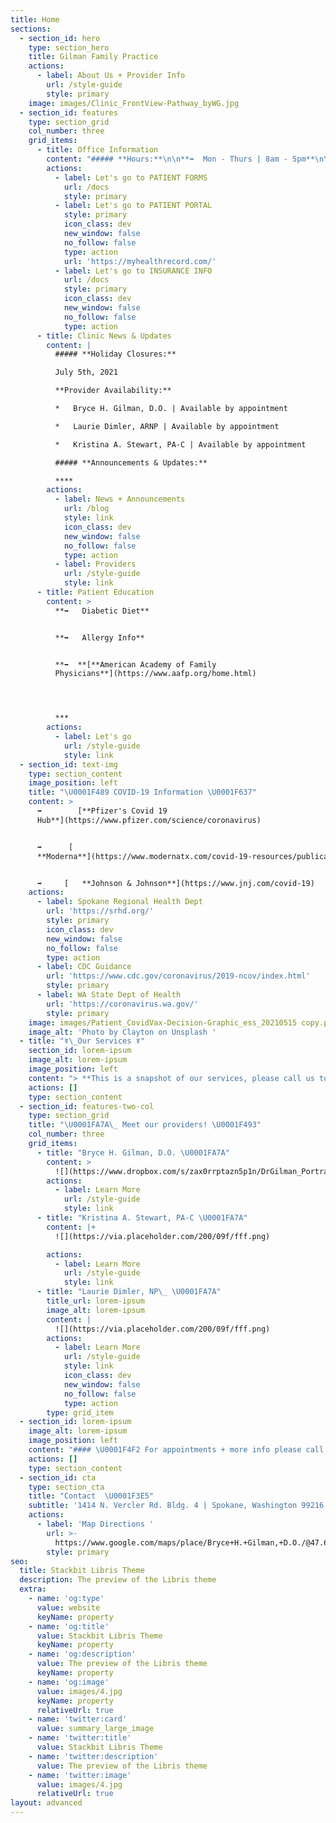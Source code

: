 ```yaml
---
title: Home
sections:
  - section_id: hero
    type: section_hero
    title: Gilman Family Practice
    actions:
      - label: About Us + Provider Info
        url: /style-guide
        style: primary
    image: images/Clinic_FrontView-Pathway_byWG.jpg
  - section_id: features
    type: section_grid
    col_number: three
    grid_items:
      - title: Office Information
        content: "##### **Hours:**\n\n**➡️  Mon - Thurs | 8am - 5pm**\n\n**➡️  Friday | 8:30am - 5pm**\n\n**➡️  Sat - Sun | Closed**\n\n##### **☎️  509-924-4681**\n\n##### **Location:**\n\n##### \U0001F3E5 [**Directions to the clinic**](https://www.google.com/maps/place/Bryce+H.+Gilman,+D.O./@47.670007,-117.2356157,17z/data=!3m1!4b1!4m5!3m4!1s0x549e200c374da159:0xebf85226e721e5cd!8m2!3d47.670007!4d-117.233427?hl=en) \U0001F9ED\n"
        actions:
          - label: Let's go to PATIENT FORMS
            url: /docs
            style: primary
          - label: Let's go to PATIENT PORTAL
            style: primary
            icon_class: dev
            new_window: false
            no_follow: false
            type: action
            url: 'https://myhealthrecord.com/'
          - label: Let's go to INSURANCE INFO
            url: /docs
            style: primary
            icon_class: dev
            new_window: false
            no_follow: false
            type: action
      - title: Clinic News & Updates
        content: |
          ##### **Holiday Closures:**

          July 5th, 2021

          **Provider Availability:**

          *   Bryce H. Gilman, D.O. | Available by appointment

          *   Laurie Dimler, ARNP | Available by appointment

          *   Kristina A. Stewart, PA-C | Available by appointment

          ##### **Announcements & Updates:**

          ****
        actions:
          - label: News + Announcements
            url: /blog
            style: link
            icon_class: dev
            new_window: false
            no_follow: false
            type: action
          - label: Providers
            url: /style-guide
            style: link
      - title: Patient Education
        content: >
          **➡️   Diabetic Diet**


          **➡️   Allergy Info**


          **➡️  **[**American Academy of Family
          Physicians**](https://www.aafp.org/home.html)




          ***
        actions:
          - label: Let's go
            url: /style-guide
            style: link
  - section_id: text-img
    type: section_content
    image_position: left
    title: "\U0001F489 COVID-19 Information \U0001F637"
    content: >
      ➡️        [**Pfizer's Covid 19
      Hub**](https://www.pfizer.com/science/coronavirus)


      ➡️      [ 
      **Moderna**](https://www.modernatx.com/covid-19-resources/publications-and-external-resources)


      ➡️     [   **Johnson & Johnson**](https://www.jnj.com/covid-19)
    actions:
      - label: Spokane Regional Health Dept
        url: 'https://srhd.org/'
        style: primary
        icon_class: dev
        new_window: false
        no_follow: false
        type: action
      - label: CDC Guidance
        url: 'https://www.cdc.gov/coronavirus/2019-ncov/index.html'
        style: primary
      - label: WA State Dept of Health
        url: 'https://coronavirus.wa.gov/'
        style: primary
    image: images/Patient_CovidVax-Decision-Graphic_ess_20210515 copy.png
    image_alt: 'Photo by Clayton on Unsplash '
  - title: "☤\_Our Services ☤"
    section_id: lorem-ipsum
    image_alt: lorem-ipsum
    image_position: left
    content: "> **This is a snapshot of our services, please call us to inquire on others not listed**\n\nPrimary Family Care | Well-Child | Women\x92s Health | Sick Care | Growth Removal | Complete Physicals | DOT Physicals | Sports Physicals | EKGs | Manipulations (OMT) | General Health Issues | Referrals | Pediatric Care | Health Education | Diet Consultation | Diagnosis & Treatment of Acute and Chronic Illness | [Immunizations](https://www.cdc.gov/vaccines/schedules/index.html?CDC_AA_refVal=https%3A%2F%2Fwww.cdc.gov%2Fvaccines%2Frecs%2Fschedules%2Fdefault.htm) & more...\n"
    actions: []
    type: section_content
  - section_id: features-two-col
    type: section_grid
    title: "\U0001FA7A\_ Meet our providers! \U0001F493"
    col_number: three
    grid_items:
      - title: "Bryce H. Gilman, D.O. \U0001FA7A"
        content: >
          ![](https://www.dropbox.com/s/zax0rrptazn5p1n/DrGilman_Portrait_forGFP-WebsiteProfile_ESS\_200x200.png?dl=1)
        actions:
          - label: Learn More
            url: /style-guide
            style: link
      - title: "Kristina A. Stewart, PA-C \U0001FA7A"
        content: |+
          ![](https://via.placeholder.com/200/09f/fff.png)

        actions:
          - label: Learn More
            url: /style-guide
            style: link
      - title: "Laurie Dimler, NP\_ \U0001FA7A"
        title_url: lorem-ipsum
        image_alt: lorem-ipsum
        content: |
          ![](https://via.placeholder.com/200/09f/fff.png)
        actions:
          - label: Learn More
            url: /style-guide
            style: link
            icon_class: dev
            new_window: false
            no_follow: false
            type: action
        type: grid_item
  - section_id: lorem-ipsum
    image_alt: lorem-ipsum
    image_position: left
    content: "#### \U0001F4F2 For appointments + more info please call our office at 509-924-4681 ☎️\n"
    actions: []
    type: section_content
  - section_id: cta
    type: section_cta
    title: "Contact  \U0001F3E5"
    subtitle: '1414 N. Vercler Rd. Bldg. 4 | Spokane, Washington 99216 | (509) 924-4681'
    actions:
      - label: 'Map Directions '
        url: >-
          https://www.google.com/maps/place/Bryce+H.+Gilman,+D.O./@47.670007,-117.235621,17z/data=!3m1!4b1!4m5!3m4!1s0x549e200c374da159:0xebf85226e721e5cd!8m2!3d47.670007!4d-117.233427
        style: primary
seo:
  title: Stackbit Libris Theme
  description: The preview of the Libris theme
  extra:
    - name: 'og:type'
      value: website
      keyName: property
    - name: 'og:title'
      value: Stackbit Libris Theme
      keyName: property
    - name: 'og:description'
      value: The preview of the Libris theme
      keyName: property
    - name: 'og:image'
      value: images/4.jpg
      keyName: property
      relativeUrl: true
    - name: 'twitter:card'
      value: summary_large_image
    - name: 'twitter:title'
      value: Stackbit Libris Theme
    - name: 'twitter:description'
      value: The preview of the Libris theme
    - name: 'twitter:image'
      value: images/4.jpg
      relativeUrl: true
layout: advanced
---
```

